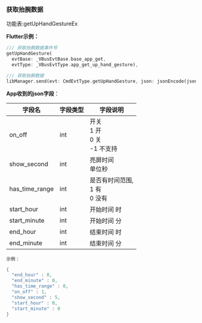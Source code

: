 ### 获取抬腕数据


功能表:getUpHandGestureEx

**Flutter示例：**

```dart
/// 获取抬腕数据事件号
getUpHandGesture(
  evtBase: _VBusEvtBase.base_app_get,
  evtType: _VBusEvtType.app_get_up_hand_gesture),

/// 获取抬腕数据
libManager.send(evt: CmdEvtType.getUpHandGesture, json: jsonEncode(json));
```



**App收到的json字段**：

| 字段名         | 字段类型 | 字段说明                                |
| -------------- | -------- | --------------------------------------- |
| on_off         | int      | 开关<br />1 开<br />0 关<br />-1 不支持 |
| show_second    | int      | 亮屏时间 <br />单位秒                   |
| has_time_range | int      | 是否有时间范围,<br />1 有<br />0 没有   |
| start_hour     | int      | 开始时间 时                             |
| start_minute   | int      | 开始时间 分                             |
| end_hour       | int      | 结束时间 时                             |
| end_minute     | int      | 结束时间 分                             |

`示例：`

```c
{
  "end_hour" : 0,
  "end_minute" : 0,
  "has_time_range" : 0,
  "on_off" : 1,
  "show_second" : 5,
  "start_hour" : 0,
  "start_minute" : 0
}
```

